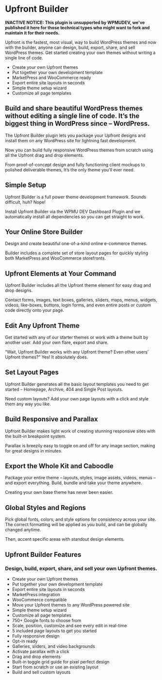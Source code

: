 # Upfront Builder

**INACTIVE NOTICE: This plugin is unsupported by WPMUDEV, we've published it here for those technical types who might want to fork and maintain it for their needs.**

Upfront is the fastest, most visual, way to build WordPress themes and now with the builder, anyone can design, build, export, share, and sell WordPress themes. Get started creating your own themes without writing a single line of code.

* Create your own Upfront themes
* Put together your own development template
* MarketPress and WooCommerce ready 
* Export entire site layouts in seconds
* Simple theme setup wizard
* Customize all page templates


## Build and share beautiful WordPress themes without editing a single line of code. It’s the biggest thing in WordPress since – WordPress.


The Upfront Builder plugin lets you package your Upfront designs and install them on any WordPress site for lightning fast development.

Now you can build fully responsive WordPress themes from scratch using all the Upfront drag and drop elements.

From proof-of-concept design and fully functioning client mockups to polished deliverable themes, It’s the only theme you’ll ever need.

## Simple Setup

Upfront Builder is a full power theme development framework. Sounds difficult, huh? Nope!

Install Upfront Builder via the WPMU DEV Dashboard Plugin and we automatically install all dependencies so you can get straight to work.

## Your Online Store Builder

Design and create beautiful one-of-a-kind online e-commerce themes.

Builder includes a complete set of store layout pages for quickly styling both MarketPress and WooCommerce storefronts.

## Upfront Elements at Your Command

Upfront Builder includes all the Upfront theme element for easy drag and drop designs.

Contact forms, images, text boxes, galleries, sliders, maps, menus, widgets, videos, like-boxes, buttons, login forms, and even entire posts or custom code directly onto your page.

## Edit Any Upfront Theme

Get started with any of our starter themes or work with a theme built by another user. Add your own flare, export and share.

“Wait, Upfront Builder works with any Upfront theme? Even other users’ Upfront themes?” Yes! It absolutely does.

## Set Layout Pages

Upfront Builder generates all the basic layout templates you need to get started – Homepage, Archive, 404 and Single Post layouts.

Need custom layouts? Add your own page layouts with a click and style them any way you like.

## Build Responsive and Parallax

Upfront Builder makes light work of creating stunning responsive sites with the built-in breakpoint system.

Parallax is breezily easy to toggle on and off for any image section, making for great designs in minutes.

## Export the Whole Kit and Caboodle

Package your entire theme – layouts, styles, image assets, videos, menus – and export everything. Build, bundle and take your theme anywhere.

Creating your own base theme has never been easier.


## Global Styles and Regions

Pick global fonts, colors, and style options for consistency across your site. The correct formatting will be applied as you build, and can be globally changed anytime.

Then, accent specific areas with standout design elements.


## Upfront Builder Features

### Design, build, export, share, and sell your own Upfront themes.

* Create your own Upfront themes
* Put together your own development template
* Export entire site layouts in seconds
* MarketPress integration
* WooCommerce compatible
* Move your Upfront themes to any WordPress powered site
* Simple theme setup wizard
* Customize all page templates
* 750+ Google fonts to choose from
* Scale, position, customize and see every edit in real-time
* 5 included page layouts to get you started
* Fully responsive design
* Opt-in ready
* Galleries, sliders, and video backgrounds
* Activate parallax with a click
* Drag and drop elements
* Built-in toggle grid guide for pixel perfect design
* Start from scratch or use an existing layout
* Build and sell custom layouts
